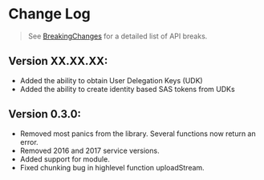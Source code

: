 # Change Log

> See [BreakingChanges](BreakingChanges.md) for a detailed list of API breaks.

## Version XX.XX.XX:
- Added the ability to obtain User Delegation Keys (UDK)
- Added the ability to create identity based SAS tokens from UDKs

## Version 0.3.0:
- Removed most panics from the library. Several functions now return an error.
- Removed 2016 and 2017 service versions.
- Added support for module.
- Fixed chunking bug in highlevel function uploadStream.